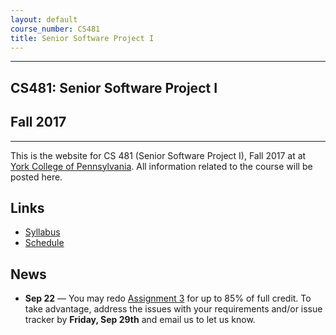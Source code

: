 ```yaml
---
layout: default
course_number: CS481
title: Senior Software Project I
---
```


--- --- --- --- --- --- --- --- --- --- --- --- --- --- --- --- --- --- --- --- --- --- --- ---

## CS481: Senior Software Project I

## Fall 2017

--- --- --- --- --- --- --- --- --- --- --- --- --- --- --- --- --- --- --- --- --- --- --- ---

This is the website for CS 481 (Senior Software Project I), Fall 2017 at at [York College of Pennsylvania](http://www.ycp.edu).  All information related to the course will be posted here.

## Links

* [Syllabus](syllabus.html)
* [Schedule](schedule.html)

## News

* **Sep 22** &mdash; You may redo [Assignment 3](assign/assign03.html) for up to 85% of full credit.  To take advantage, address the issues with your requirements and/or issue tracker by **Friday, Sep 29th** and email us to let us know.

<!-- vim:set wrap: ­-->
<!-- vim:set linebreak: -->
<!-- vim:set nolist: -->
